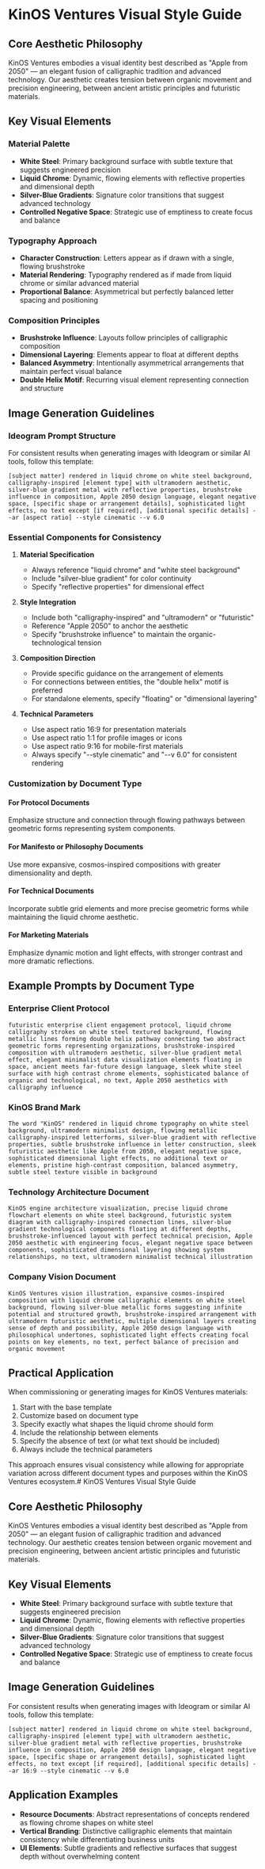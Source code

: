 # KinOS Ventures Visual Style Guide

## Core Aesthetic Philosophy

KinOS Ventures embodies a visual identity best described as "Apple from 2050" — an elegant fusion of calligraphic tradition and advanced technology. Our aesthetic creates tension between organic movement and precision engineering, between ancient artistic principles and futuristic materials.

## Key Visual Elements

### Material Palette
- **White Steel**: Primary background surface with subtle texture that suggests engineered precision
- **Liquid Chrome**: Dynamic, flowing elements with reflective properties and dimensional depth
- **Silver-Blue Gradients**: Signature color transitions that suggest advanced technology
- **Controlled Negative Space**: Strategic use of emptiness to create focus and balance

### Typography Approach
- **Character Construction**: Letters appear as if drawn with a single, flowing brushstroke
- **Material Rendering**: Typography rendered as if made from liquid chrome or similar advanced material
- **Proportional Balance**: Asymmetrical but perfectly balanced letter spacing and positioning

### Composition Principles
- **Brushstroke Influence**: Layouts follow principles of calligraphic composition
- **Dimensional Layering**: Elements appear to float at different depths
- **Balanced Asymmetry**: Intentionally asymmetrical arrangements that maintain perfect visual balance
- **Double Helix Motif**: Recurring visual element representing connection and structure

## Image Generation Guidelines

### Ideogram Prompt Structure

For consistent results when generating images with Ideogram or similar AI tools, follow this template:

```
[subject matter] rendered in liquid chrome on white steel background, calligraphy-inspired [element type] with ultramodern aesthetic, silver-blue gradient metal with reflective properties, brushstroke influence in composition, Apple 2050 design language, elegant negative space, [specific shape or arrangement details], sophisticated light effects, no text except [if required], [additional specific details] --ar [aspect ratio] --style cinematic --v 6.0
```

### Essential Components for Consistency

1. **Material Specification**
   - Always reference "liquid chrome" and "white steel background"
   - Include "silver-blue gradient" for color continuity
   - Specify "reflective properties" for dimensional effect

2. **Style Integration**
   - Include both "calligraphy-inspired" and "ultramodern" or "futuristic" 
   - Reference "Apple 2050" to anchor the aesthetic
   - Specify "brushstroke influence" to maintain the organic-technological tension

3. **Composition Direction**
   - Provide specific guidance on the arrangement of elements
   - For connections between entities, the "double helix" motif is preferred
   - For standalone elements, specify "floating" or "dimensional layering"

4. **Technical Parameters**
   - Use aspect ratio 16:9 for presentation materials
   - Use aspect ratio 1:1 for profile images or icons
   - Use aspect ratio 9:16 for mobile-first materials
   - Always specify "--style cinematic" and "--v 6.0" for consistent rendering

### Customization by Document Type

#### For Protocol Documents
Emphasize structure and connection through flowing pathways between geometric forms representing system components.

#### For Manifesto or Philosophy Documents
Use more expansive, cosmos-inspired compositions with greater dimensionality and depth.

#### For Technical Documents
Incorporate subtle grid elements and more precise geometric forms while maintaining the liquid chrome aesthetic.

#### For Marketing Materials
Emphasize dynamic motion and light effects, with stronger contrast and more dramatic reflections.

## Example Prompts by Document Type

### Enterprise Client Protocol
```
futuristic enterprise client engagement protocol, liquid chrome calligraphy strokes on white steel textured background, flowing metallic lines forming double helix pathway connecting two abstract geometric forms representing organizations, brushstroke-inspired composition with ultramodern aesthetic, silver-blue gradient metal effect, elegant minimalist data visualization elements floating in space, ancient meets far-future design language, sleek white steel surface with high contrast chrome elements, sophisticated balance of organic and technological, no text, Apple 2050 aesthetics with calligraphy influence
```

### KinOS Brand Mark
```
The word "KinOS" rendered in liquid chrome typography on white steel background, ultramodern minimalist design, flowing metallic calligraphy-inspired letterforms, silver-blue gradient with reflective properties, subtle brushstroke influence in letter construction, sleek futuristic aesthetic like Apple from 2050, elegant negative space, sophisticated dimensional light effects, no additional text or elements, pristine high-contrast composition, balanced asymmetry, subtle steel texture visible in background
```

### Technology Architecture Document
```
KinOS engine architecture visualization, precise liquid chrome flowchart elements on white steel background, futuristic system diagram with calligraphy-inspired connection lines, silver-blue gradient technological components floating at different depths, brushstroke-influenced layout with perfect technical precision, Apple 2050 aesthetic with engineering focus, elegant negative space between components, sophisticated dimensional layering showing system relationships, no text, ultramodern minimalist technical illustration
```

### Company Vision Document
```
KinOS Ventures vision illustration, expansive cosmos-inspired composition with liquid chrome calligraphic elements on white steel background, flowing silver-blue metallic forms suggesting infinite potential and structured growth, brushstroke-inspired arrangement with ultramodern futuristic aesthetic, multiple dimensional layers creating sense of depth and possibility, Apple 2050 design language with philosophical undertones, sophisticated light effects creating focal points on key elements, no text, perfect balance of precision and organic movement
```

## Practical Application

When commissioning or generating images for KinOS Ventures materials:

1. Start with the base template
2. Customize based on document type
3. Specify exactly what shapes the liquid chrome should form
4. Include the relationship between elements
5. Specify the absence of text (or what text should be included)
6. Always include the technical parameters

This approach ensures visual consistency while allowing for appropriate variation across different document types and purposes within the KinOS Ventures ecosystem.# KinOS Ventures Visual Style Guide

## Core Aesthetic Philosophy
KinOS Ventures embodies a visual identity best described as "Apple from 2050" — an elegant fusion of calligraphic tradition and advanced technology. Our aesthetic creates tension between organic movement and precision engineering, between ancient artistic principles and futuristic materials.

## Key Visual Elements
- **White Steel**: Primary background surface with subtle texture that suggests engineered precision
- **Liquid Chrome**: Dynamic, flowing elements with reflective properties and dimensional depth
- **Silver-Blue Gradients**: Signature color transitions that suggest advanced technology
- **Controlled Negative Space**: Strategic use of emptiness to create focus and balance

## Image Generation Guidelines
For consistent results when generating images with Ideogram or similar AI tools, follow this template:

```
[subject matter] rendered in liquid chrome on white steel background, calligraphy-inspired [element type] with ultramodern aesthetic, silver-blue gradient metal with reflective properties, brushstroke influence in composition, Apple 2050 design language, elegant negative space, [specific shape or arrangement details], sophisticated light effects, no text except [if required], [additional specific details] --ar 16:9 --style cinematic --v 6.0
```

## Application Examples
- **Resource Documents**: Abstract representations of concepts rendered as flowing chrome shapes on white steel
- **Vertical Branding**: Distinctive calligraphic elements that maintain consistency while differentiating business units
- **UI Elements**: Subtle gradients and reflective surfaces that suggest depth without overwhelming content
